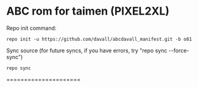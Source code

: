 ABC rom for taimen (PIXEL2XL)
=============================

Repo init command:

	repo init -u https://github.com/davall/abcdavall_manifest.git -b o81

Sync source (for future syncs, if you have errors, try "repo sync --force-sync")

	repo sync

=====================
